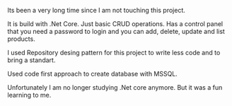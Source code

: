 Its been a very long time since I am not touching this project. 

It is build with .Net Core. Just basic CRUD operations. Has a control panel that you need a password to login and you can add, delete, update and list products.

I used Repository desing pattern for this project to write less code and to bring a standart.

Used code first approach to create database with MSSQL.

Unfortunately I am no longer studying .Net core anymore. But it was a fun learning to me.  
